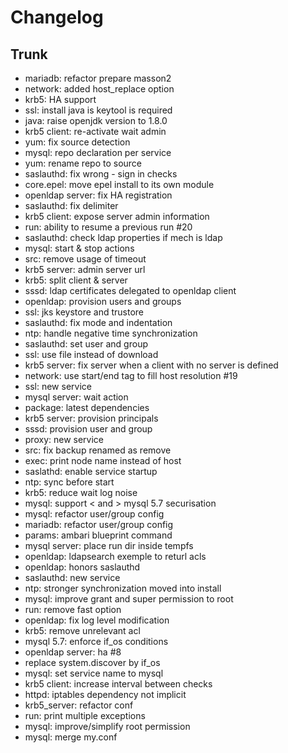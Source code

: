 
# Changelog

## Trunk

* mariadb: refactor prepare masson2
* network: added host_replace option
* krb5: HA support
* ssl: install java is keytool is required
* java: raise openjdk version to 1.8.0
* krb5 client: re-activate wait admin
* yum: fix source detection
* mysql: repo declaration per service
* yum: rename repo to source
* saslauthd: fix wrong - sign in checks
* core.epel: move epel install to its own module
* openldap server: fix HA registration
* saslauthd: fix delimiter
* krb5 client: expose server admin information
* run: ability to resume a previous run #20
* saslauthd: check ldap properties if mech is ldap
* mysql: start & stop actions
* src: remove usage of timeout
* krb5 server: admin server url
* krb5: split client & server
* sssd: ldap certificates delegated to openldap client
* openldap: provision users and groups
* ssl: jks keystore and trustore
* saslauthd: fix mode and indentation
* ntp: handle negative time synchronization
* saslauthd: set user and group
* ssl: use file instead of download
* krb5 server: fix server when a client with no server is defined
* network: use start/end tag to fill host resolution #19
* ssl: new service
* mysql server: wait action
* package: latest dependencies
* krb5 server: provision principals
* sssd: provision user and group
* proxy: new service
* src: fix backup renamed as remove
* exec: print node name instead of host
* saslathd: enable service startup
* ntp: sync before start
* krb5: reduce wait log noise
* mysql: support < and > mysql 5.7 securisation
* mysql: refactor user/group config
* mariadb: refactor user/group config
* params: ambari blueprint command
* mysql server: place run dir inside tempfs
* openldap: ldapsearch exemple to returl acls
* openldap: honors saslauthd
* saslauthd: new service
* ntp: stronger synchronization moved into install
* mysql: improve grant and super permission to root
* run: remove fast option
* openldap: fix log level modification
* krb5: remove unrelevant acl
* mysql 5.7: enforce if_os conditions
* openldap server: ha #8
* replace system.discover by if_os
* mysql: set service name to mysql
* krb5 client: increase interval between checks
* httpd: iptables dependency not implicit
* krb5_server: refactor conf
* run: print multiple exceptions
* mysql: improve/simplify root permission
* mysql: merge my.conf
